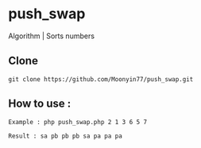 # push_swap
Algorithm | Sorts numbers

## Clone
```
git clone https://github.com/Moonyin77/push_swap.git
```

## How to use : 
```
Example : php push_swap.php 2 1 3 6 5 7

Result : sa pb pb pb sa pa pa pa
```
